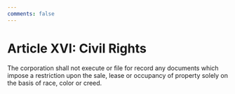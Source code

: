 ```yaml
---
comments: false
---
```


# Article XVI: Civil Rights
The corporation shall not execute or file for record any documents which impose a restriction upon the sale, lease or occupancy of property solely on the basis of race, color or creed.